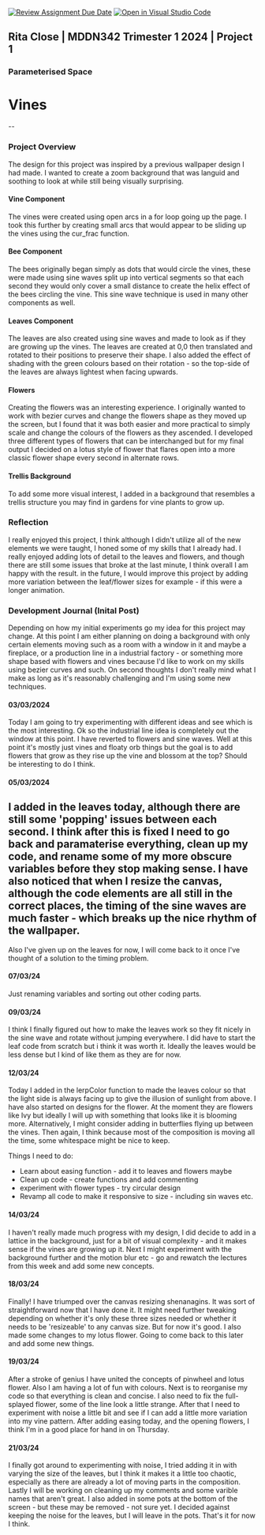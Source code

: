 [![Review Assignment Due Date](https://classroom.github.com/assets/deadline-readme-button-24ddc0f5d75046c5622901739e7c5dd533143b0c8e959d652212380cedb1ea36.svg)](https://classroom.github.com/a/DlFCTo_q)
[![Open in Visual Studio Code](https://classroom.github.com/assets/open-in-vscode-718a45dd9cf7e7f842a935f5ebbe5719a5e09af4491e668f4dbf3b35d5cca122.svg)](https://classroom.github.com/online_ide?assignment_repo_id=14047049&assignment_repo_type=AssignmentRepo)


## Rita Close | MDDN342 Trimester 1 2024 | Project 1
### Parameterised Space

# Vines
--
### Project Overview
The design for this project was inspired by a previous wallpaper design I had made. I wanted to create a zoom background that was languid and soothing to look at while still being visually surprising.

#### Vine Component
The vines were created using open arcs in a for loop going up the page. I took this further by creating small arcs that would appear to be sliding up the vines using the cur_frac function.

#### Bee Component
The bees originally began simply as dots that would circle the vines, these were made using sine waves split up into vertical segments so that each second they would only cover a small distance to create the helix effect of the bees circling the vine. This sine wave technique is used in many other components as well.

#### Leaves Component
The leaves are also created using sine waves and made to look as if they are growing up the vines. The leaves are created at 0,0 then translated and rotated to their positions to preserve their shape.
I also added the effect of shading with the green colours based on their rotation - so the top-side of the leaves are always lightest when facing upwards.

#### Flowers
Creating the flowers was an interesting experience. I originally wanted to work with bezier curves and change the flowers shape as they moved up the screen, but I found that it was both easier and more practical to simply scale and change the colours of the flowers as they ascended.
I developed three different types of flowers that can be interchanged but for my final output I decided on a lotus style of flower that flares open into a more classic flower shape every second in alternate rows.

#### Trellis Background
To add some more visual interest, I added in a background that resembles a trellis structure you may find in gardens for vine plants to grow up.

### Reflection
I really enjoyed this project, I think although I didn't utilize all of the new elements we were taught, I honed some of my skills that I already had. I really enjoyed adding lots of detail to the leaves and flowers, and though there are still some issues that broke at the last minute, I think overall I am happy with the result. in the future, I would improve this project by adding more variation between the leaf/flower sizes for example - if this were a longer animation.




### Development Journal (Inital Post)
Depending on how my initial experiments go my idea for this project may change. At this point I am either planning on doing a background with only certain elements moving such as a room with a window in it and maybe a fireplace, or a production line in a industrial factory - or something more shape based with flowers and vines because I'd like to work on my skills using bezier curves and such.
On second thoughts I don't really mind what I make as long as it's reasonably challenging and I'm using some new techniques.

#### 03/03/2024
Today I am going to try experimenting with different ideas and see which is the most interesting.
Ok so the industrial line idea is completely out the window at this point. I have reverted to flowers and sine waves. Well at this point it's mostly just vines and floaty orb things but the goal is to add flowers that grow as they rise up the vine and blossom at the top? Should be interesting to do I think.

#### 05/03/2024
I added in the leaves today, although there are still some 'popping' issues between each second. I think after this is fixed I need to go back and paramaterise everything, clean up my code, and rename some of my more obscure variables before they stop making sense. I have also noticed that when I resize the canvas, although the code elements are all still in the correct places, the timing of the sine waves are much faster - which breaks up the nice rhythm of the wallpaper.
--
Also I've given up on the leaves for now, I will come back to it once I've thought of a solution to the timing problem.

#### 07/03/24
Just renaming variables and sorting out other coding parts.

#### 09/03/24
I think I finally figured out how to make the leaves work so they fit nicely in the sine wave and rotate without jumping everywhere. I did have to start the leaf code from scratch but i think it was worth it. Ideally the leaves would be less dense but I kind of like them as they are for now.

#### 12/03/24
Today I added in the lerpColor function to made the leaves colour so that the light side is always facing up to give the illusion of sunlight from above. I have also started on designs for the flower. At the moment they are flowers like Ivy but ideally I will up with something that looks like it is blooming more. Alternatively, I might consider adding in butterflies flying up between the vines. Then again, I think because most of the composition is moving all the time, some whitespace might be nice to keep.

Things I need to do:
- Learn about easing function - add it to leaves and flowers maybe
- Clean up code - create functions and add commenting
- experiment with flower types - try circular design
- Revamp all code to make it responsive to size - including sin waves etc.

#### 14/03/24
I haven't really made much progress with my design, I did decide to add in a lattice in the background, just for a bit of visual complexity - and it makes sense if the vines are growing up it. Next I might experiment with the background further and the motion blur etc - go and rewatch the lectures from this week and add some new concepts.

#### 18/03/24
Finally! I have triumped over the canvas resizing shenanagins. It was sort of straightforward now that I have done it. It might need further tweaking depending on whether it's only these three sizes needed or whether it needs to be 'resizeable' to any canvas size. But for now it's good. I also made some changes to my lotus flower. Going to come back to this later and add some new things.

#### 19/03/24
After a stroke of genius I have united the concepts of pinwheel and lotus flower. Also I am having a lot of fun with colours.
Next is to reorganise my code so that everything is clean and concise. I also need to fix the full-splayed flower, some of the line look a little strange.
After that I need to experiment with noise a little bit and see if I can add a little more variation into my vine pattern. After adding easing today, and the opening flowers, I think I'm in a good place for hand in on Thursday.

#### 21/03/24
I finally got around to experimenting with noise, I tried adding it in with varying the size of the leaves, but I think it makes it a little too chaotic, especially as there are already a lot of moving parts in the composition.
Lastly I will be working on cleaning up my comments and some varible names that aren't great. I also added in some pots at the bottom of the screen - but these may be removed - not sure yet.
I decided against keeping the noise for the leaves, but I will leave in the pots. That's it for now I think.